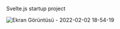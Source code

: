 Svelte.js startup project

![Ekran Görüntüsü - 2022-02-02 18-54-19](https://user-images.githubusercontent.com/95370504/152189126-021177af-4ba0-41f5-9b52-5ccb703aa28f.png)
